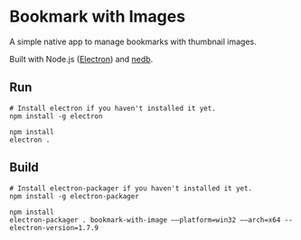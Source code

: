 # Bookmark with Images

A simple native app to manage bookmarks with thumbnail images.

Built with Node.js ([Electron](https://electronjs.org/)) and [nedb](https://github.com/louischatriot/nedb).

## Run 

```
# Install electron if you haven't installed it yet.
npm install -g electron

npm install
electron .
```

## Build

```
# Install electron-packager if you haven't installed it yet.
npm install -g electron-packager

npm install
electron-packager . bookmark-with-image ––platform=win32 ––arch=x64 --electron-version=1.7.9
```





